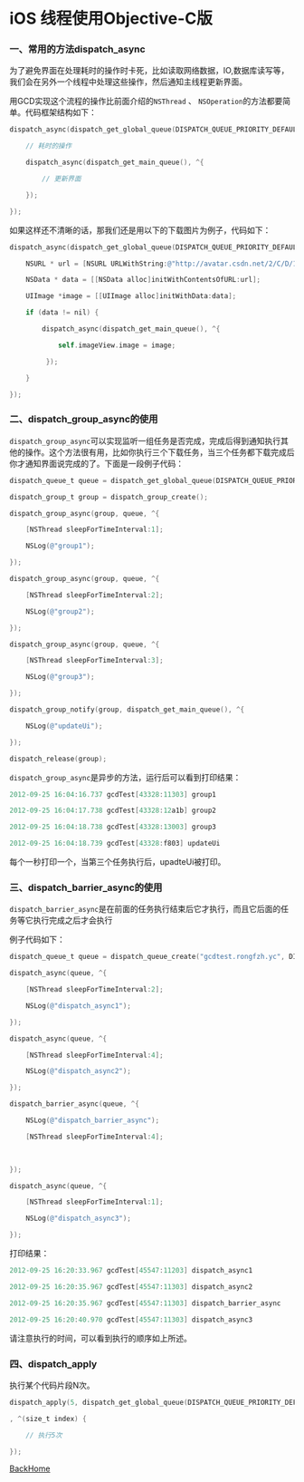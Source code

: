 # iOS 线程使用Objective-C版

### 一、常用的方法dispatch_async

为了避免界面在处理耗时的操作时卡死，比如读取网络数据，IO,数据库读写等，我们会在另外一个线程中处理这些操作，然后通知主线程更新界面。

用GCD实现这个流程的操作比前面介绍的`NSThread` 、 `NSOperation`的方法都要简单。代码框架结构如下：

```objective-c
dispatch_async(dispatch_get_global_queue(DISPATCH_QUEUE_PRIORITY_DEFAULT, 0), ^{ 

    // 耗时的操作 

    dispatch_async(dispatch_get_main_queue(), ^{ 

        // 更新界面 

    }); 

}); 
```

如果这样还不清晰的话，那我们还是用以下的下载图片为例子，代码如下：

```objective-c
dispatch_async(dispatch_get_global_queue(DISPATCH_QUEUE_PRIORITY_DEFAULT, 0), ^{ 

    NSURL * url = [NSURL URLWithString:@"http://avatar.csdn.net/2/C/D/1_totogo2010.jpg"]; 

    NSData * data = [[NSData alloc]initWithContentsOfURL:url]; 

    UIImage *image = [[UIImage alloc]initWithData:data]; 

    if (data != nil) { 

        dispatch_async(dispatch_get_main_queue(), ^{ 

            self.imageView.image = image; 

         }); 

    } 

});
```

### 二、dispatch_group_async的使用

`dispatch_group_async`可以实现监听一组任务是否完成，完成后得到通知执行其他的操作。这个方法很有用，比如你执行三个下载任务，当三个任务都下载完成后你才通知界面说完成的了。下面是一段例子代码：

```objective-c
dispatch_queue_t queue = dispatch_get_global_queue(DISPATCH_QUEUE_PRIORITY_DEFAULT, 0); 

dispatch_group_t group = dispatch_group_create(); 

dispatch_group_async(group, queue, ^{ 

    [NSThread sleepForTimeInterval:1]; 

    NSLog(@"group1"); 

}); 

dispatch_group_async(group, queue, ^{ 

    [NSThread sleepForTimeInterval:2]; 

    NSLog(@"group2"); 

}); 

dispatch_group_async(group, queue, ^{ 

    [NSThread sleepForTimeInterval:3]; 

    NSLog(@"group3"); 

}); 

dispatch_group_notify(group, dispatch_get_main_queue(), ^{ 

    NSLog(@"updateUi"); 

}); 

dispatch_release(group); 
```

`dispatch_group_async`是异步的方法，运行后可以看到打印结果：

```objective-c
2012-09-25 16:04:16.737 gcdTest[43328:11303] group1

2012-09-25 16:04:17.738 gcdTest[43328:12a1b] group2

2012-09-25 16:04:18.738 gcdTest[43328:13003] group3

2012-09-25 16:04:18.739 gcdTest[43328:f803] updateUi
```

每个一秒打印一个，当第三个任务执行后，upadteUi被打印。

### 三、dispatch_barrier_async的使用

`dispatch_barrier_async`是在前面的任务执行结束后它才执行，而且它后面的任务等它执行完成之后才会执行

例子代码如下：

```objective-c
dispatch_queue_t queue = dispatch_queue_create("gcdtest.rongfzh.yc", DISPATCH_QUEUE_CONCURRENT); 

dispatch_async(queue, ^{ 

    [NSThread sleepForTimeInterval:2]; 

    NSLog(@"dispatch_async1"); 

}); 

dispatch_async(queue, ^{ 

    [NSThread sleepForTimeInterval:4]; 

    NSLog(@"dispatch_async2"); 

}); 

dispatch_barrier_async(queue, ^{ 

    NSLog(@"dispatch_barrier_async"); 

    [NSThread sleepForTimeInterval:4]; 

 

}); 

dispatch_async(queue, ^{ 

    [NSThread sleepForTimeInterval:1]; 

    NSLog(@"dispatch_async3"); 

});
```

打印结果：

```objective-c
2012-09-25 16:20:33.967 gcdTest[45547:11203] dispatch_async1

2012-09-25 16:20:35.967 gcdTest[45547:11303] dispatch_async2

2012-09-25 16:20:35.967 gcdTest[45547:11303] dispatch_barrier_async

2012-09-25 16:20:40.970 gcdTest[45547:11303] dispatch_async3
```

请注意执行的时间，可以看到执行的顺序如上所述。

### 四、dispatch_apply

执行某个代码片段N次。

```objective-c
dispatch_apply(5, dispatch_get_global_queue(DISPATCH_QUEUE_PRIORITY_DEFAULT, 0)

, ^(size_t index) {

    // 执行5次

});
```



[BackHome](http://robinshare.github.io/)


